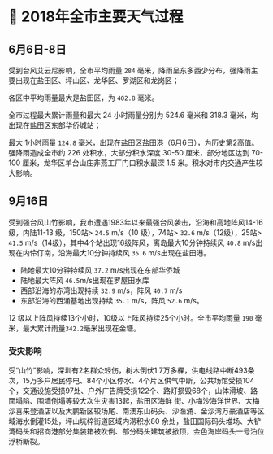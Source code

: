 # 🚧 2018年全市主要天气过程

## 6月6日-8日
受到台风艾云尼影响，全市平均雨量 `284` 毫米，降雨呈东多西少分布，强降雨主要出现在盐田区、坪山区、龙华区、罗湖区和龙岗区；

各区中平均雨量最大是盐田区，为 `402.8` 毫米。

全市过程最大累计雨量和最大 24 小时雨量分别为 524.6 毫米和 318.3 毫米，均出现在盐田区东部华侨城站；

最大 1小时雨量 `124.8` 毫米，出现在盐田区盐田港（6月6日），为历史第2高值。强降雨造成全市约 226 处积水，大部分积水深度 30-50 厘米，部分地区达到 70-100 厘米，龙华区羊台山庄非燕工厂门口积水最深 1.5 米。积水对市内交通产生较大影响。

## 9月16日
受到强台风山竹影响，我市遭遇1983年以来最强台风袭击，沿海和高地阵风14-16级，内陆11-13 级，150站> `24.5` m/s（10 级），74站> `32.6` m/s（12级），25站> `41.5` m/s（14级），其中4个站出现16级阵风，离岛最大10分钟持续风 `40.8` m/s出现在内伶仃南，沿海最大10分钟持续风 `35.6` m/s出现在盐田港。

* 陆地最大10分钟持续风 `37.2` m/s出现在东部华侨城
* 陆地最大阵风 `46.5`m/s出现在罗屋田水库
* 西部沿海的赤湾出现持续 `32.9` m/s，阵风 `40.7` m/s
* 东部沿海的西涌基地出现持续 `35.1` m/s，阵风 `52.6` m/s。

12 级以上阵风持续13个小时，10级以上阵风持续25个小时。全市平均雨量 `190` 毫米，最大累计雨量`342.2`毫米出现在金塘。

### 受灾影响
受“山竹”影响，深圳有2名群众轻伤，树木倒伏1.7万多棵，供电线路中断493条次，15万多户居民停电、84个小区停水、4个片区供气中断，公共场馆受损104个，交通设施受损97处、户外广告牌受损122个、路灯损毁68个，山体滑坡、路面塌陷、围墙倒塌等较大次生灾害13起，盐田区海鲜
街、小梅沙海洋世界、大梅沙喜来登酒店以及大鹏新区较场尾、南澳东山码头、沙渔涌、金沙湾万豪酒店等区域海水倒灌15处，坪山坑梓街道区域内涝积水80 余处，盐田国际码头堆场、大铲湾码头和招商港部分集装箱被吹倒、部分码头建筑被掀顶，金色海岸码头一号泊位浮桥断裂。